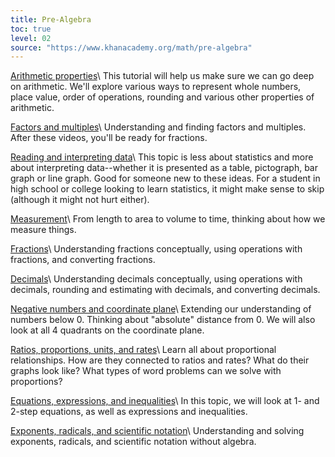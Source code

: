```yaml
---
title: Pre-Algebra
toc: true
level: 02
source: "https://www.khanacademy.org/math/pre-algebra"
---
```


[Arithmetic properties](https://www.khanacademy.org/math/pre-algebra/pre-algebra-arith-prop)\\
This tutorial will help us make sure we can go deep on arithmetic. We'll explore various ways to represent whole numbers, place value, order of operations, rounding and various other properties of arithmetic.

[Factors and multiples](https://www.khanacademy.org/math/algebra-home/pre-algebra/factors-multiples)\\
Understanding and finding factors and multiples. After these videos, you'll be ready for fractions.

[Reading and interpreting data](https://www.khanacademy.org/math/pre-algebra/pre-algebra-math-reasoning)\\
This topic is less about statistics and more about interpreting data--whether it is presented as a table, pictograph, bar graph or line graph. Good for someone new to these ideas. For a student in high school or college looking to learn statistics, it might make sense to skip (although it might not hurt either).

[Measurement](https://www.khanacademy.org/math/pre-algebra/pre-algebra-measurement)\\
From length to area to volume to time, thinking about how we measure things.

[Fractions](https://www.khanacademy.org/math/pre-algebra/pre-algebra-fractions)\\
Understanding fractions conceptually, using operations with fractions, and converting fractions.

[Decimals](https://www.khanacademy.org/math/pre-algebra/pre-algebra-decimals)\\
Understanding decimals conceptually, using operations with decimals, rounding and estimating with decimals, and converting decimals.

[Negative numbers and coordinate plane](https://www.khanacademy.org/math/pre-algebra/pre-algebra-negative-numbers)\\
Extending our understanding of numbers below 0. Thinking about "absolute" distance from 0. We will also look at all 4 quadrants on the coordinate plane.

[Ratios, proportions, units, and rates](https://www.khanacademy.org/math/pre-algebra/pre-algebra-ratios-rates)\\
Learn all about proportional relationships. How are they connected to ratios and rates? What do their graphs look like? What types of word problems can we solve with proportions?

[Equations, expressions, and inequalities](https://www.khanacademy.org/math/pre-algebra/pre-algebra-equations-expressions)\\
In this topic, we will look at 1- and 2-step equations, as well as expressions and inequalities.

[Exponents, radicals, and scientific notation](https://www.khanacademy.org/math/pre-algebra/pre-algebra-exponents-radicals)\\
Understanding and solving exponents, radicals, and scientific notation without algebra.